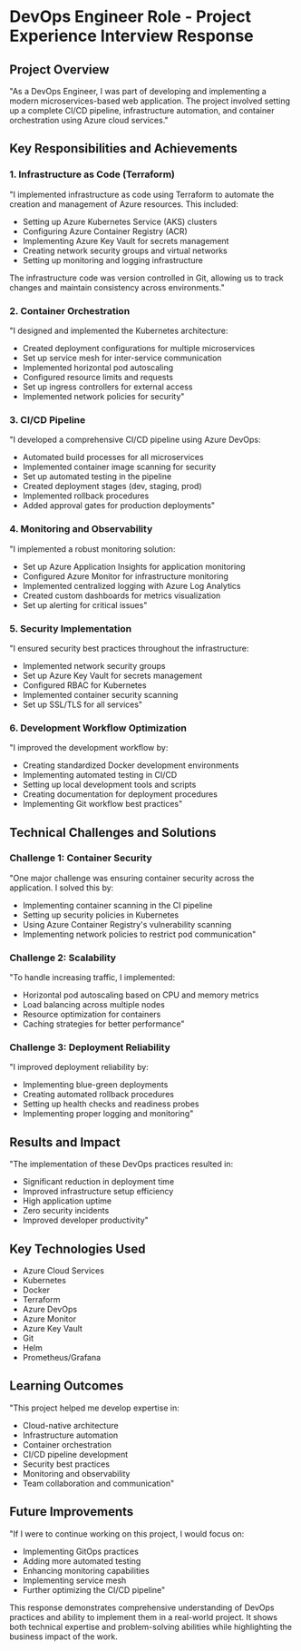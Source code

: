 # DevOps Engineer Role - Project Experience Interview Response

## Project Overview
"As a DevOps Engineer, I was part of developing and implementing a modern microservices-based web application. The project involved setting up a complete CI/CD pipeline, infrastructure automation, and container orchestration using Azure cloud services."

## Key Responsibilities and Achievements

### 1. Infrastructure as Code (Terraform)
"I implemented infrastructure as code using Terraform to automate the creation and management of Azure resources. This included:
- Setting up Azure Kubernetes Service (AKS) clusters
- Configuring Azure Container Registry (ACR)
- Implementing Azure Key Vault for secrets management
- Creating network security groups and virtual networks
- Setting up monitoring and logging infrastructure

The infrastructure code was version controlled in Git, allowing us to track changes and maintain consistency across environments."

### 2. Container Orchestration
"I designed and implemented the Kubernetes architecture:
- Created deployment configurations for multiple microservices
- Set up service mesh for inter-service communication
- Implemented horizontal pod autoscaling
- Configured resource limits and requests
- Set up ingress controllers for external access
- Implemented network policies for security"

### 3. CI/CD Pipeline
"I developed a comprehensive CI/CD pipeline using Azure DevOps:
- Automated build processes for all microservices
- Implemented container image scanning for security
- Set up automated testing in the pipeline
- Created deployment stages (dev, staging, prod)
- Implemented rollback procedures
- Added approval gates for production deployments"

### 4. Monitoring and Observability
"I implemented a robust monitoring solution:
- Set up Azure Application Insights for application monitoring
- Configured Azure Monitor for infrastructure monitoring
- Implemented centralized logging with Azure Log Analytics
- Created custom dashboards for metrics visualization
- Set up alerting for critical issues"

### 5. Security Implementation
"I ensured security best practices throughout the infrastructure:
- Implemented network security groups
- Set up Azure Key Vault for secrets management
- Configured RBAC for Kubernetes
- Implemented container security scanning
- Set up SSL/TLS for all services"

### 6. Development Workflow Optimization
"I improved the development workflow by:
- Creating standardized Docker development environments
- Implementing automated testing in CI/CD
- Setting up local development tools and scripts
- Creating documentation for deployment procedures
- Implementing Git workflow best practices"

## Technical Challenges and Solutions

### Challenge 1: Container Security
"One major challenge was ensuring container security across the application. I solved this by:
- Implementing container scanning in the CI pipeline
- Setting up security policies in Kubernetes
- Using Azure Container Registry's vulnerability scanning
- Implementing network policies to restrict pod communication"

### Challenge 2: Scalability
"To handle increasing traffic, I implemented:
- Horizontal pod autoscaling based on CPU and memory metrics
- Load balancing across multiple nodes
- Resource optimization for containers
- Caching strategies for better performance"

### Challenge 3: Deployment Reliability
"I improved deployment reliability by:
- Implementing blue-green deployments
- Creating automated rollback procedures
- Setting up health checks and readiness probes
- Implementing proper logging and monitoring"

## Results and Impact

"The implementation of these DevOps practices resulted in:
- Significant reduction in deployment time
- Improved infrastructure setup efficiency
- High application uptime
- Zero security incidents
- Improved developer productivity"

## Key Technologies Used
- Azure Cloud Services
- Kubernetes
- Docker
- Terraform
- Azure DevOps
- Azure Monitor
- Azure Key Vault
- Git
- Helm
- Prometheus/Grafana

## Learning Outcomes
"This project helped me develop expertise in:
- Cloud-native architecture
- Infrastructure automation
- Container orchestration
- CI/CD pipeline development
- Security best practices
- Monitoring and observability
- Team collaboration and communication"

## Future Improvements
"If I were to continue working on this project, I would focus on:
- Implementing GitOps practices
- Adding more automated testing
- Enhancing monitoring capabilities
- Implementing service mesh
- Further optimizing the CI/CD pipeline"

This response demonstrates comprehensive understanding of DevOps practices and ability to implement them in a real-world project. It shows both technical expertise and problem-solving abilities while highlighting the business impact of the work. 